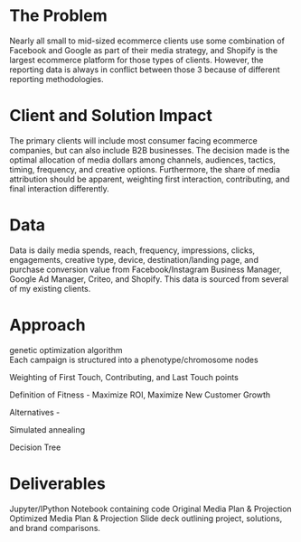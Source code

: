 # The Problem
Nearly all small to mid-sized ecommerce clients use some combination of Facebook and Google as part of their media strategy, and Shopify is the largest ecommerce platform for those types of clients. However, the reporting data is always in conflict between those 3 because of different reporting methodologies. 


# Client and Solution Impact
The primary clients will include most consumer facing ecommerce companies, but can also include B2B businesses. The decision made is the optimal allocation of media dollars among channels, audiences, tactics, timing, frequency, and creative options. Furthermore, the share of media attribution should be apparent, weighting first interaction, contributing, and final interaction differently. 

# Data
Data is daily media spends, reach, frequency, impressions, clicks, engagements, creative type, device, destination/landing page, and purchase conversion value from Facebook/Instagram Business Manager, Google Ad Manager, Criteo, and Shopify. This data is sourced from several of my existing clients. 

# Approach
genetic optimization algorithm  
 Each campaign is structured into a phenotype/chromosome nodes
 
 Weighting of First Touch, Contributing, and Last Touch points
 
 Definition of Fitness - Maximize ROI, Maximize New Customer Growth

Alternatives -  
  
  Simulated annealing
  
  Decision Tree 

# Deliverables
Jupyter/IPython Notebook containing code
Original Media Plan & Projection
Optimized Media Plan & Projection
Slide deck outlining project, solutions, and brand comparisons. 
